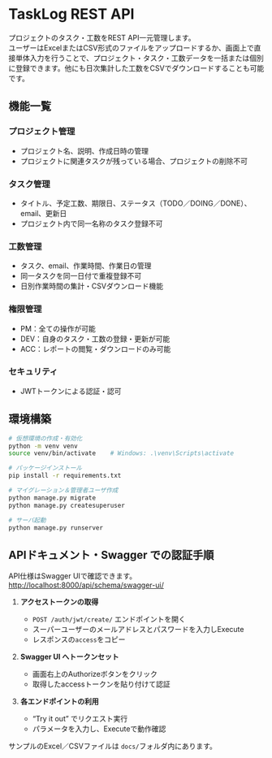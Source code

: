 # TaskLog REST API
プロジェクトのタスク・工数をREST API一元管理します。  
ユーザーはExcelまたはCSV形式のファイルをアップロードするか、画面上で直接単体入力を行うことで、プロジェクト・タスク・工数データを一括または個別に登録できます。他にも日次集計した工数をCSVでダウンロードすることも可能です。

## 機能一覧

### プロジェクト管理
- プロジェクト名、説明、作成日時の管理
- プロジェクトに関連タスクが残っている場合、プロジェクトの削除不可

### タスク管理
- タイトル、予定工数、期限日、ステータス（TODO／DOING／DONE）、email、更新日
- プロジェクト内で同一名称のタスク登録不可

### 工数管理
- タスク、email、作業時間、作業日の管理
- 同一タスクを同一日付で重複登録不可
- 日別作業時間の集計・CSVダウンロード機能

### 権限管理
- PM：全ての操作が可能
- DEV：自身のタスク・工数の登録・更新が可能
- ACC：レポートの閲覧・ダウンロードのみ可能

### セキュリティ
- JWTトークンによる認証・認可

## 環境構築
```bash
# 仮想環境の作成・有効化
python -m venv venv
source venv/bin/activate    # Windows: .\venv\Scripts\activate

# パッケージインストール
pip install -r requirements.txt

# マイグレーション＆管理者ユーザ作成
python manage.py migrate
python manage.py createsuperuser

# サーバ起動
python manage.py runserver
```

## APIドキュメント・Swagger での認証手順

API仕様はSwagger UIで確認できます。
[http://localhost:8000/api/schema/swagger-ui/](http://localhost:8000/api/schema/swagger-ui/)

1. **アクセストークンの取得**
    - `POST /auth/jwt/create/` エンドポイントを開く
    - スーパーユーザーのメールアドレスとパスワードを入力しExecute
    - レスポンスの`access`をコピー

2. **Swagger UI へトークンセット**
    - 画面右上のAuthorizeボタンをクリック
    - 取得したaccessトークンを貼り付けて認証

3. **各エンドポイントの利用**
    - “Try it out” でリクエスト実行
    - パラメータを入力し、Executeで動作確認

サンプルのExcel／CSVファイルは `docs/`フォルダ内にあります。
